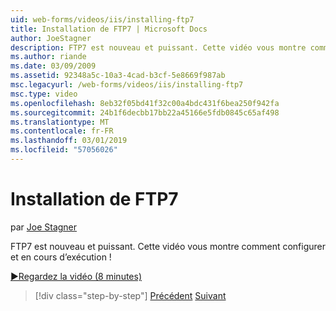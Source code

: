 ```yaml
---
uid: web-forms/videos/iis/installing-ftp7
title: Installation de FTP7 | Microsoft Docs
author: JoeStagner
description: FTP7 est nouveau et puissant. Cette vidéo vous montre comment configurer et en cours d’exécution !
ms.author: riande
ms.date: 03/09/2009
ms.assetid: 92348a5c-10a3-4cad-b3cf-5e8669f987ab
msc.legacyurl: /web-forms/videos/iis/installing-ftp7
msc.type: video
ms.openlocfilehash: 8eb32f05bd41f32c00a4bdc431f6bea250f942fa
ms.sourcegitcommit: 24b1f6decbb17bb22a45166e5fdb0845c65af498
ms.translationtype: MT
ms.contentlocale: fr-FR
ms.lasthandoff: 03/01/2019
ms.locfileid: "57056026"
---
```

<a name="installing-ftp7"></a>Installation de FTP7
====================
par [Joe Stagner](https://github.com/JoeStagner)

FTP7 est nouveau et puissant. Cette vidéo vous montre comment configurer et en cours d’exécution !

[&#9654;Regardez la vidéo (8 minutes)](https://channel9.msdn.com/Blogs/ASP-NET-Site-Videos/installing-ftp7)

> [!div class="step-by-step"]
> [Précédent](creating-a-site-with-iis7-manager.md)
> [Suivant](bit-rate-throttling.md)
